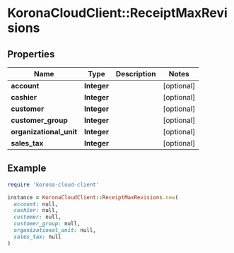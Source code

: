# KoronaCloudClient::ReceiptMaxRevisions

## Properties

| Name | Type | Description | Notes |
| ---- | ---- | ----------- | ----- |
| **account** | **Integer** |  | [optional] |
| **cashier** | **Integer** |  | [optional] |
| **customer** | **Integer** |  | [optional] |
| **customer_group** | **Integer** |  | [optional] |
| **organizational_unit** | **Integer** |  | [optional] |
| **sales_tax** | **Integer** |  | [optional] |

## Example

```ruby
require 'korona-cloud-client'

instance = KoronaCloudClient::ReceiptMaxRevisions.new(
  account: null,
  cashier: null,
  customer: null,
  customer_group: null,
  organizational_unit: null,
  sales_tax: null
)
```

